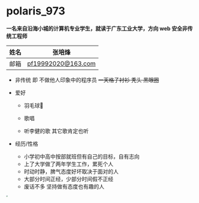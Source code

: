 # polaris_973

**一名来自沿海小城的计算机专业学生，就读于广东工业大学，方向 web 安全非传统工程师**

| 姓名   | 张培烽             |
| ------ | ------------------ |
| 邮箱   | pf19992020@163.com |



- 非传统 即 不做他人印象中的程序员 ~~一天~~~~格子~~~~衬衫 秃头 黑眼圈~~ 

- 爱好

  - 羽毛球🏸 

  - 歌唱

  - 听李健的歌 其它歌肯定也听

- 经历/性格
  - 小学初中高中按部就班但有自己的目标，自有志向
  - 上了大学做了两年学生工作，累死个人
  - 时动时静，脾气态度好坏取决于面对的人
  - 大部分时间正经，少部分时间假不正经
  - 废话不多 坚持做有态度也有趣的人
<img src="https://polaris-973.oss-cn-shenzhen.aliyuncs.com/img/微信图片_20200910223037.jpg" style="zoom: 25%;" />
